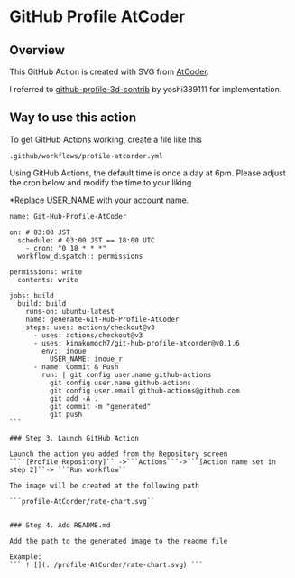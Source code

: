 # GitHub Profile AtCoder

## Overview

This GitHub Action is created with SVG from [AtCoder](https://atcoder.jp/?lang=en).

I referred to [github-profile-3d-contrib](https://github.com/yoshi389111/github-profile-3d-contrib) by yoshi389111 for implementation.

## Way to use this action

To get GitHub Actions working, create a file like this

``` .github/workflows/profile-atcorder.yml ```

Using GitHub Actions, the default time is once a day at 6pm.
Please adjust the cron below and modify the time to your liking

*Replace USER_NAME with your account name.

```` name: Git-Hub-Profile
name: Git-Hub-Profile-AtCoder

on: # 03:00 JST
  schedule: # 03:00 JST == 18:00 UTC
    - cron: "0 18 * * *"
  workflow_dispatch:: permissions

permissions: write
  contents: write

jobs: build
  build: build
    runs-on: ubuntu-latest
    name: generate-Git-Hub-Profile-AtCoder
    steps: uses: actions/checkout@v3
      - uses: actions/checkout@v3
      - uses: kinakomoch7/git-hub-profile-atcorder@v0.1.6
        env:: inoue
          USER_NAME: inoue_r
      - name: Commit & Push
        run: | git config user.name github-actions
          git config user.name github-actions
          git config user.email github-actions@github.com
          git add -A .
          git commit -m "generated"
          git push
```

### Step 3. Launch GitHub Action

Launch the action you added from the Repository screen
````[Profile Repository]`` ->```Actions```->```[Action name set in step 2]``-> ```Run workflow``

The image will be created at the following path

```profile-AtCorder/rate-chart.svg``


### Step 4. Add README.md

Add the path to the generated image to the readme file

Example:
``` ! [](. /profile-AtCorder/rate-chart.svg) ```